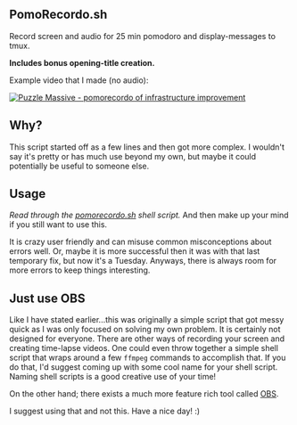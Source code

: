 ## PomoRecordo.sh

Record screen and audio for 25 min pomodoro and display-messages to
tmux.

**Includes bonus opening-title creation.**

Example video that I made (no audio):

[![Puzzle Massive - pomorecordo of infrastructure improvement](https://img.youtube.com/vi/dGxVocBEi30/0.jpg)](http://www.youtube.com/watch?v=dGxVocBEi30)


## Why?

This script started off as a few lines and then got more complex.
I wouldn't say it's pretty or has much use beyond my own, but maybe it
could potentially be useful to someone else.

## Usage

_Read through the [pomorecordo.sh](pomorecordo.sh) shell script._ And then make
up your mind if you still want to use this.

It is crazy user friendly and can misuse common misconceptions about errors
well. Or, maybe it is more successful then it was with that last temporary fix,
but now it's a Tuesday.  Anyways, there is always room for more errors to keep
things interesting.

## Just use OBS

Like I have stated earlier...this was originally a simple script that got messy
quick as I was only focused on solving my own problem.  It is certainly not
designed for everyone.  There are other ways of recording your screen and
creating time-lapse videos. One could even throw together a simple shell script
that wraps around a few `ffmpeg` commands to accomplish that.  If you do that,
I'd suggest coming up with some cool name for your shell script.  Naming shell
scripts is a good creative use of your time!

On the other hand; there exists a much more feature rich tool called
[OBS](https://obsproject.com/).

I suggest using that and not this. Have a nice day! :)
